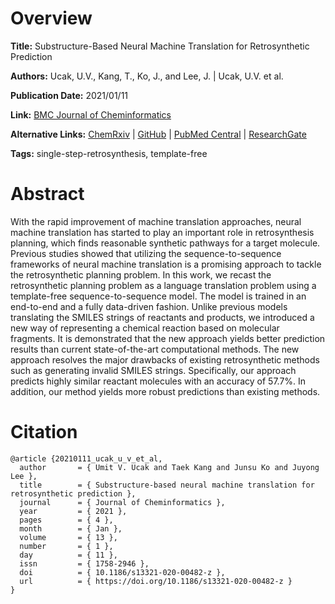 # Overview
**Title:**
Substructure-Based Neural Machine Translation for Retrosynthetic Prediction

**Authors:**
Ucak, U.V., Kang, T., Ko, J., and Lee, J. |
Ucak, U.V. et al.

**Publication Date:**
2021/01/11

**Link:**
[BMC Journal of Cheminformatics](https://jcheminf.biomedcentral.com/articles/10.1186/s13321-020-00482-z)

**Alternative Links:**
[ChemRxiv](https://chemrxiv.org/engage/chemrxiv/article-details/60c74ea0f96a00c432287b14) |
[GitHub](https://github.com/knu-chem-lcbc/fragment_based_retrosynthesis) |
[PubMed Central](https://pmc.ncbi.nlm.nih.gov/articles/PMC7802345) |
[ResearchGate](https://www.researchgate.net/publication/348399059_Substructure-based_neural_machine_translation_for_retrosynthetic_prediction)

**Tags:**
single-step-retrosynthesis, template-free


# Abstract
With the rapid improvement of machine translation approaches, neural machine translation has started to play an important role in retrosynthesis planning, which finds reasonable synthetic pathways for a target molecule.
Previous studies showed that utilizing the sequence-to-sequence frameworks of neural machine translation is a promising approach to tackle the retrosynthetic planning problem.
In this work, we recast the retrosynthetic planning problem as a language translation problem using a template-free sequence-to-sequence model.
The model is trained in an end-to-end and a fully data-driven fashion.
Unlike previous models translating the SMILES strings of reactants and products, we introduced a new way of representing a chemical reaction based on molecular fragments.
It is demonstrated that the new approach yields better prediction results than current state-of-the-art computational methods.
The new approach resolves the major drawbacks of existing retrosynthetic methods such as generating invalid SMILES strings.
Specifically, our approach predicts highly similar reactant molecules with an accuracy of 57.7%.
In addition, our method yields more robust predictions than existing methods.


# Citation
```
@article {20210111_ucak_u_v_et_al,
  author       = { Umit V. Ucak and Taek Kang and Junsu Ko and Juyong Lee },
  title        = { Substructure-based neural machine translation for retrosynthetic prediction },
  journal      = { Journal of Cheminformatics },
  year         = { 2021 },
  pages        = { 4 },
  month        = { Jan },
  volume       = { 13 },
  number       = { 1 },
  day          = { 11 },
  issn         = { 1758-2946 },
  doi          = { 10.1186/s13321-020-00482-z },
  url          = { https://doi.org/10.1186/s13321-020-00482-z }
}
```
